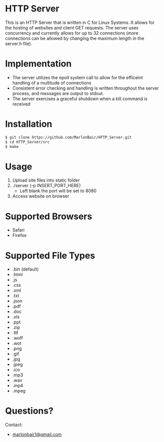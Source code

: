 # HTTP Server

This is an HTTP Server that is written in C for Linux Systems. It allows for the hosting of websites and client GET requests. The server uses concurrency and currently allows for up to 32 connections (more connections can be allowed by changing the maximum length in the server.h file).
 
# Implementation

* The server utilizes the epoll system call to allow for the efficeint handling of a multitude of connections
* Consistent error checking and handling is written throughout the server process, and messages are output to stdout.
* The server exercises a graceful shutdown when a kill command is received

# Installation

```sh
$ git clone https://github.com/MarlonBair/HTTP_Server.git
$ cd HTTP_Server/src
$ make
```
# Usage 

1. Upload site files into static folder
2. ./server (-p INSERT_PORT_HERE) 
    * Left blank the port will be set to 8080
3. Access website on browser

# Supported Browsers

 * Safari
 * Firefox

# Supported File Types

* .bin (default)
* .html
* .js
* .css
* .xml
* .txt
* .json
* .pdf
* .doc
* .xls
* .ppt
* .zip
* .ttf
* .woff
* .wot
* .png
* .gif
* .jpg
* .jpeg
* .ico
* .mp3
* .wav
* .mp4
* .mpeg

# Questions?

Contact:
* marlonbair1@gmail.com
